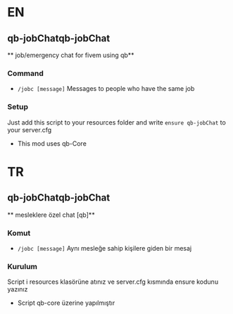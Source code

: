 # EN
## qb-jobChatqb-jobChat
** job/emergency chat for fivem using qb**

### Command
- ``/jobc [message]`` Messages to people who have the same job

### Setup
Just add this script to your resources folder and write ``ensure qb-jobChat`` to your
server.cfg
- This mod uses qb-Core

# TR
## qb-jobChatqb-jobChat
** mesleklere özel chat [qb]**

### Komut
- ``/jobc [message]`` Aynı mesleğe sahip kişilere giden bir mesaj

### Kurulum
Script i resources klasörüne atınız ve server.cfg kısmında ensure kodunu yazınız
- Script qb-core üzerine yapılmıştır
